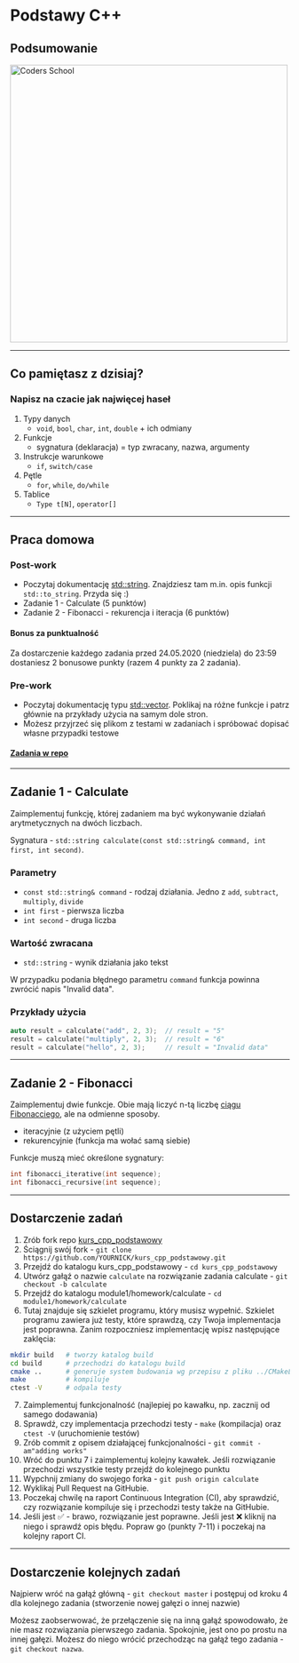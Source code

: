 <!-- .slide: data-background="#111111" -->

# Podstawy C++

## Podsumowanie

<a href="https://coders.school">
    <img width="500px" data-src="../img/coders_school_logo.png" alt="Coders School" class="plain">
</a>

___

## Co pamiętasz z dzisiaj?

### Napisz na czacie jak najwięcej haseł
<!-- .element: class="fragment fade-in" -->

1. <!-- .element: class="fragment fade-in" --> Typy danych
    * `void`, `bool`, `char`, `int`, `double` + ich odmiany
1. <!-- .element: class="fragment fade-in" --> Funkcje
    * sygnatura (deklaracja) = typ zwracany, nazwa, argumenty
1. <!-- .element: class="fragment fade-in" --> Instrukcje warunkowe
    * `if`, `switch/case`
1. <!-- .element: class="fragment fade-in" --> Pętle
    * `for`, `while`, `do/while`
1. <!-- .element: class="fragment fade-in" --> Tablice
    * `Type t[N]`, `operator[]`

___
<!-- .slide: style="font-size: 0.8em" -->

## Praca domowa

### Post-work

<!-- * Jeśli nie wiesz czym jest `operator %` to się dowiedz. Przyda się do pracy domowej :) -->
* Poczytaj dokumentację [std::string](https://en.cppreference.com/w/cpp/string/basic_string). Znajdziesz tam m.in. opis funkcji `std::to_string`. Przyda się :)
* Zadanie 1 - Calculate (5 punktów)
* Zadanie 2 - Fibonacci - rekurencja i iteracja (6 punktów)
<!-- * Zadanie 3 - NWD (LCM) i NWW (GCD) (6 punktów) -->

#### Bonus za punktualność

Za dostarczenie każdego zadania przed 24.05.2020 (niedziela) do 23:59 dostaniesz 2 bonusowe punkty (razem 4 punkty za 2 zadania).

### Pre-work

* Poczytaj dokumentację typu [std::vector](https://en.cppreference.com/w/cpp/container/vector). Poklikaj na różne funkcje i patrz głównie na przykłady użycia na samym dole stron.
* Możesz przyjrzeć się plikom z testami w zadaniach i spróbować dopisać własne przypadki testowe

#### [Zadania w repo](https://github.com/coders-school/kurs_cpp_podstawowy/tree/master/module1/homework)

___
<!-- .slide: style="font-size: 0.7em" -->

## Zadanie 1 - Calculate

Zaimplementuj funkcję, której zadaniem ma być wykonywanie działań arytmetycznych na dwóch liczbach.

Sygnatura - `std::string calculate(const std::string& command, int first, int second)`.

### Parametry

* `const std::string& command` - rodzaj działania. Jedno z `add`, `subtract`, `multiply`, `divide`
* `int first` - pierwsza liczba
* `int second` - druga liczba

### Wartość zwracana

* `std::string` - wynik działania jako tekst

W przypadku podania błędnego parametru `command` funkcja powinna zwrócić napis "Invalid data".

### Przykłady użycia

```cpp
auto result = calculate("add", 2, 3);  // result = "5"
result = calculate("multiply", 2, 3);  // result = "6"
result = calculate("hello", 2, 3);     // result = "Invalid data"
```

___

## Zadanie 2 - Fibonacci

Zaimplementuj dwie funkcje. Obie mają liczyć n-tą liczbę [ciągu Fibonacciego](https://pl.wikipedia.org/wiki/Ciąg_Fibonacciego), ale na odmienne sposoby.

* iteracyjnie (z użyciem pętli)
* rekurencyjnie (funkcja ma wołać samą siebie)

Funkcje muszą mieć określone sygnatury:

```cpp
int fibonacci_iterative(int sequence);
int fibonacci_recursive(int sequence);
```

___
<!-- .slide: style="font-size: 0.55em" -->

## Dostarczenie zadań

1. Zrób fork repo [kurs_cpp_podstawowy](https://github.com/coders-school/kurs_cpp_podstawowy)
2. Ściągnij swój fork - `git clone https://github.com/YOURNICK/kurs_cpp_podstawowy.git`
3. Przejdź do katalogu kurs_cpp_podstawowy - `cd kurs_cpp_podstawowy`
4. Utwórz gałąź o nazwie `calculate` na rozwiązanie zadania calculate - `git checkout -b calculate`
5. Przejdź do katalogu module1/homework/calculate - `cd module1/homework/calculate`
6. Tutaj znajduje się szkielet programu, który musisz wypełnić. Szkielet programu zawiera już testy, które sprawdzą, czy Twoja implementacja jest poprawna. Zanim rozpoczniesz implementację wpisz następujące zaklęcia:

```bash
mkdir build   # tworzy katalog build
cd build      # przechodzi do katalogu build
cmake ..      # generuje system budowania wg przepisu z pliku ../CMakeLists.txt
make          # kompiluje
ctest -V      # odpala testy
```

7. Zaimplementuj funkcjonalność (najlepiej po kawałku, np. zacznij od samego dodawania)
8. Sprawdź, czy implementacja przechodzi testy - `make` (kompilacja) oraz `ctest -V` (uruchomienie testów)
9. Zrób commit z opisem działającej funkcjonalności - `git commit -am"adding works"`
10. Wróć do punktu 7 i zaimplementuj kolejny kawałek. Jeśli rozwiązanie przechodzi wszystkie testy przejdź do kolejnego punktu
11. Wypchnij zmiany do swojego forka - `git push origin calculate`
12. Wyklikaj Pull Request na GitHubie.
13. Poczekaj chwilę na raport Continuous Integration (CI), aby sprawdzić, czy rozwiązanie kompiluje się i przechodzi testy także na GitHubie.
14. Jeśli jest ✅ - brawo, rozwiązanie jest poprawne. Jeśli jest ❌ kliknij na niego i sprawdź opis błędu. Popraw go (punkty 7-11) i poczekaj na kolejny raport CI.

___

## Dostarczenie kolejnych zadań

Najpierw wróć na gałąź główną - `git checkout master` i postępuj od kroku 4 dla kolejnego zadania (stworzenie nowej gałęzi o innej nazwie)

Możesz zaobserwować, że przełączenie się na inną gałąź spowodowało, że nie masz rozwiązania pierwszego zadania. Spokojnie, jest ono po prostu na innej gałęzi. Możesz do niego wrócić przechodząc na gałąź tego zadania - `git checkout nazwa`.
